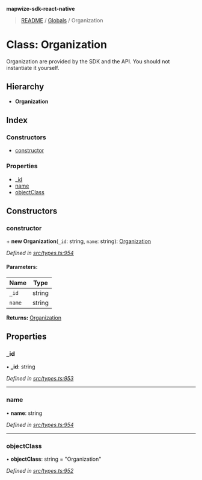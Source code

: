 **mapwize-sdk-react-native**

> [README](../README.md) / [Globals](../globals.md) / Organization

# Class: Organization

Organization are provided by the SDK and the API.
You should not instantiate it yourself.

## Hierarchy

* **Organization**

## Index

### Constructors

* [constructor](organization.md#constructor)

### Properties

* [\_id](organization.md#_id)
* [name](organization.md#name)
* [objectClass](organization.md#objectclass)

## Constructors

### constructor

\+ **new Organization**(`_id`: string, `name`: string): [Organization](organization.md)

*Defined in [src/types.ts:954](https://github.com/Mapwize/mapwize-sdk-react-native/blob/18c4e52/src/types.ts#L954)*

#### Parameters:

Name | Type |
------ | ------ |
`_id` | string |
`name` | string |

**Returns:** [Organization](organization.md)

## Properties

### \_id

•  **\_id**: string

*Defined in [src/types.ts:953](https://github.com/Mapwize/mapwize-sdk-react-native/blob/18c4e52/src/types.ts#L953)*

___

### name

•  **name**: string

*Defined in [src/types.ts:954](https://github.com/Mapwize/mapwize-sdk-react-native/blob/18c4e52/src/types.ts#L954)*

___

### objectClass

•  **objectClass**: string = "Organization"

*Defined in [src/types.ts:952](https://github.com/Mapwize/mapwize-sdk-react-native/blob/18c4e52/src/types.ts#L952)*
